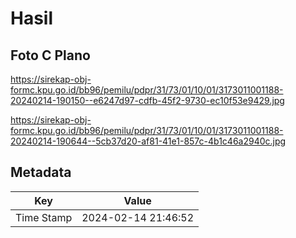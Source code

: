 # Hasil

## Foto C Plano

https://sirekap-obj-formc.kpu.go.id/bb96/pemilu/pdpr/31/73/01/10/01/3173011001188-20240214-190150--e6247d97-cdfb-45f2-9730-ec10f53e9429.jpg

https://sirekap-obj-formc.kpu.go.id/bb96/pemilu/pdpr/31/73/01/10/01/3173011001188-20240214-190644--5cb37d20-af81-41e1-857c-4b1c46a2940c.jpg


## Metadata

| Key        | Value               |
| ---------- | ------------------- |
| Time Stamp | 2024-02-14 21:46:52 |



